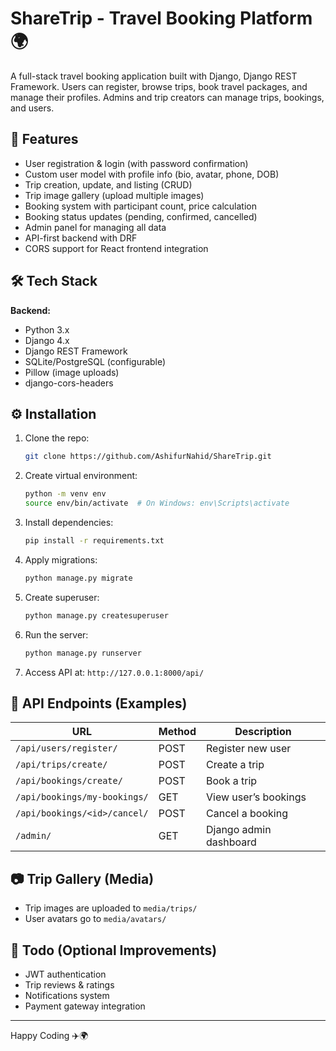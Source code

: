 
# ShareTrip - Travel Booking Platform 🌍

A full-stack travel booking application built with Django, Django REST Framework. Users can register, browse trips, book travel packages, and manage their profiles. Admins and trip creators can manage trips, bookings, and users.

## 🚀 Features

- User registration & login (with password confirmation)
- Custom user model with profile info (bio, avatar, phone, DOB)
- Trip creation, update, and listing (CRUD)
- Trip image gallery (upload multiple images)
- Booking system with participant count, price calculation
- Booking status updates (pending, confirmed, cancelled)
- Admin panel for managing all data
- API-first backend with DRF
- CORS support for React frontend integration

## 🛠️ Tech Stack

**Backend:**
- Python 3.x
- Django 4.x
- Django REST Framework
- SQLite/PostgreSQL (configurable)
- Pillow (image uploads)
- django-cors-headers





## ⚙️ Installation

1. Clone the repo:
   ```bash
   git clone https://github.com/AshifurNahid/ShareTrip.git
   
   ```

2. Create virtual environment:

   ```bash
   python -m venv env
   source env/bin/activate  # On Windows: env\Scripts\activate
   ```

3. Install dependencies:

   ```bash
   pip install -r requirements.txt
   ```

4. Apply migrations:

   ```bash
   python manage.py migrate
   ```

5. Create superuser:

   ```bash
   python manage.py createsuperuser
   ```

6. Run the server:

   ```bash
   python manage.py runserver
   ```

7. Access API at: `http://127.0.0.1:8000/api/`

## 📮 API Endpoints (Examples)

| URL                          | Method | Description            |
| ---------------------------- | ------ | ---------------------- |
| `/api/users/register/`       | POST   | Register new user      |
| `/api/trips/create/`         | POST   | Create a trip          |
| `/api/bookings/create/`      | POST   | Book a trip            |
| `/api/bookings/my-bookings/` | GET    | View user’s bookings   |
| `/api/bookings/<id>/cancel/` | POST   | Cancel a booking       |
| `/admin/`                    | GET    | Django admin dashboard |

## 📷 Trip Gallery (Media)

* Trip images are uploaded to `media/trips/`
* User avatars go to `media/avatars/`

## 📌 Todo (Optional Improvements)

* JWT authentication
* Trip reviews & ratings
* Notifications system
* Payment gateway integration



---

Happy Coding ✈️🌍


